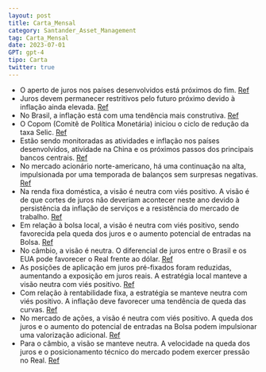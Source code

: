 ```yaml
---
layout: post
title: Carta_Mensal
category: Santander_Asset_Management
tag: Carta_Mensal
date: 2023-07-01
GPT: gpt-4
tipo: Carta
twitter: true
---
```


- O aperto de juros nos países desenvolvidos está próximos do fim.
<a href="#" onclick="search_on_pdf('CartaMensalGlobal e LocalCiclo de aperto de jurosnos países desenvolvidos se aproxima do final')">Ref</a>
- Juros devem permanecer restritivos pelo futuro próximo devido à inflação ainda elevada.
<a href="#" onclick="search_on_pdf('CartaMensalGlobal e LocalCiclo de aperto de jurosnos países desenvolvidos se aproxima do final')">Ref</a>
- No Brasil, a inflação está com uma tendência mais construtiva.
<a href="#" onclick="search_on_pdf('mais construtiva do cenário de inflação, combinada com aproximação do início do ciclo de corte de j')">Ref</a>
- O Copom (Comitê de Política Monetária) iniciou o ciclo de redução da taxa Selic.
<a href="#" onclick="search_on_pdf('Neste contexto, o Copom iniciou o ciclo de redução dos juros na sua reunião de agosto, com um corte')">Ref</a>
- Estão sendo monitoradas as atividades e inflação nos países desenvolvidos, atividade na China e os próximos passos dos principais bancos centrais.
<a href="#" onclick="search_on_pdf('Estamos monitorandoNo exterior: atividade e inflação nos países desenvolvidos, atividade na China,')">Ref</a>
- No mercado acionário norte-americano, há uma continuação na alta, impulsionada por uma temporada de balanços sem surpresas negativas.
<a href="#" onclick="search_on_pdf('Central dos EUA (“Fed”). O mercado acionário norte-americano continuou em alta, impulsionado por u')">Ref</a>
- Na renda fixa doméstica, a visão é neutra com viés positivo. A visão é de que cortes de juros não deveriam acontecer neste ano devido à persistência da inflação de serviços e a resistência do mercado de trabalho.
<a href="#" onclick="search_on_pdf('bancos centrais ratificava a visão de que cortes de juros não deveriam acontecer neste ano, tendo e')">Ref</a>
- Em relação à bolsa local, a visão é neutra com viés positivo, sendo favorecida pela queda dos juros e o aumento potencial de entradas na Bolsa.
<a href="#" onclick="search_on_pdf('Para a Bolsa local, seguimos com visão neutra com viés positivo. No cenário internacional, continua')">Ref</a>
- No câmbio, a visão é neutra. O diferencial de juros entre o Brasil e os EUA pode favorecer o Real frente ao dólar.
<a href="#" onclick="search_on_pdf('CâmbioNo câmbio, mantínhamos a visão neutra. Pelo lado positivo, o diferencial de juros entre o Br')">Ref</a>
- As posições de aplicação em juros pré-fixados foram reduzidas, aumentando a exposição em juros reais. A estratégia local manteve a visão neutra com viés positivo.
<a href="#" onclick="search_on_pdf('exposição em juros reais.Mantivemos posicionamento abaixo do ponto neutro nas Bolsas globais. Par')">Ref</a>
- Com relação à rentabilidade fixa, a estratégia se manteve neutra com viés positivo. A inflação deve favorecer uma tendência de queda das curvas.
<a href="#" onclick="search_on_pdf('Prospectivamente, seguimos com visão neutra com viés positivo. No cenário internacional, apesar de')">Ref</a>
- No mercado de ações, a visão é neutra com viés positivo. A queda dos juros e o aumento do potencial de entradas na Bolsa podem impulsionar uma valorização adicional.
<a href="#" onclick="search_on_pdf('nos EUA. Localmente, o início da queda dos juros e o aumento do potencial de entradas na Bolsa pode')">Ref</a>
- Para o câmbio, a visão se manteve neutra. A velocidade na queda dos juros e o posicionamento técnico do mercado podem exercer pressão no Real.
<a href="#" onclick="search_on_pdf('CâmbioNo câmbio, mantínhamos a visão neutra. Pelo lado positivo, o diferencial de juros entre o Br')">Ref</a>
